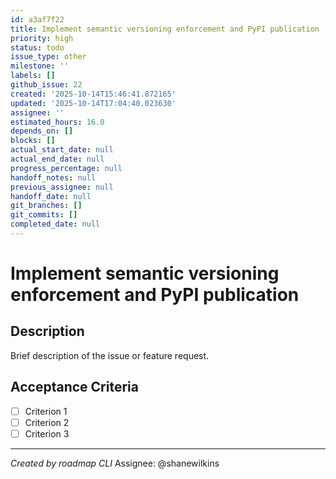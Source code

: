 ```yaml
---
id: a3af7f22
title: Implement semantic versioning enforcement and PyPI publication
priority: high
status: todo
issue_type: other
milestone: ''
labels: []
github_issue: 22
created: '2025-10-14T15:46:41.872165'
updated: '2025-10-14T17:04:40.023630'
assignee: ''
estimated_hours: 16.0
depends_on: []
blocks: []
actual_start_date: null
actual_end_date: null
progress_percentage: null
handoff_notes: null
previous_assignee: null
handoff_date: null
git_branches: []
git_commits: []
completed_date: null
---
```


# Implement semantic versioning enforcement and PyPI publication

## Description

Brief description of the issue or feature request.

## Acceptance Criteria

- [ ] Criterion 1
- [ ] Criterion 2
- [ ] Criterion 3

---
*Created by roadmap CLI*
Assignee: @shanewilkins